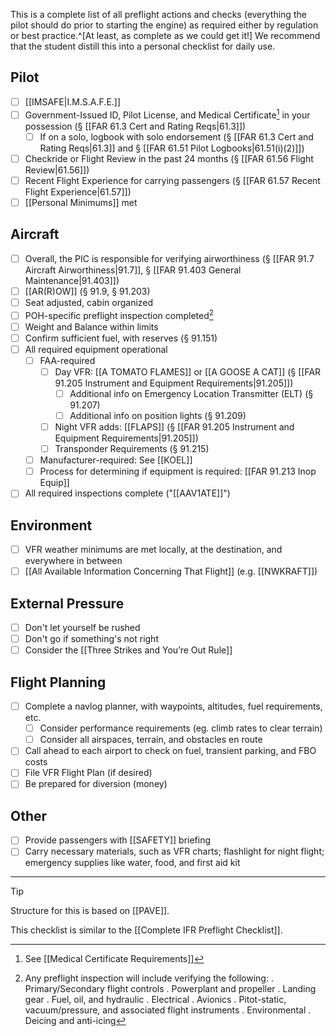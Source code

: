 This is a complete list of all preflight actions and checks (everything the pilot should do prior to starting the engine) as required either by regulation or best practice.^[At least, as complete as we could get it!]  We recommend that the student distill this into a personal checklist for daily use.

## Pilot
- [ ] [[IMSAFE|I.M.S.A.F.E.]]
- [ ] Government-Issued ID, Pilot License, and Medical Certificate[^med] in your possession (§ [[FAR 61.3 Cert and Rating Reqs|61.3]])
	- [ ] If on a solo, logbook with solo endorsement (§ [[FAR 61.3 Cert and Rating Reqs|61.3]] and § [[FAR 61.51 Pilot Logbooks|61.51(i)(2)]])
- [ ] Checkride or Flight Review in the past 24 months (§ [[FAR 61.56 Flight Review|61.56]])
- [ ] Recent Flight Experience for carrying passengers (§ [[FAR 61.57 Recent Flight Experience|61.57]])
- [ ] [[Personal Minimums]] met
## Aircraft
- [ ] Overall, the PIC is responsible for verifying airworthiness (§ [[FAR 91.7 Aircraft Airworthiness|91.7]], § [[FAR 91.403 General Maintenance|91.403]])
- [ ] [[AR(R)OW]] (§ 91.9, § 91.203)
- [ ] Seat adjusted, cabin organized
- [ ] POH-specific preflight inspection completed[^insp]
- [ ] Weight and Balance within limits
- [ ] Confirm sufficient fuel, with reserves (§ 91.151)
- [ ] All required equipment operational
	- [ ] FAA-required
		- [ ] Day VFR: [[A TOMATO FLAMES]] or [[A GOOSE A CAT]]  (§ [[FAR 91.205 Instrument and Equipment Requirements|91.205]])
			- [ ] Additional info on Emergency Location Transmitter (ELT) (§ 91.207)
			- [ ] Additional info on position lights (§ 91.209)
		- [ ] Night VFR adds: [[FLAPS]] (§ [[FAR 91.205 Instrument and Equipment Requirements|91.205]])
		- [ ] Transponder Requirements (§ 91.215)
	- [ ] Manufacturer-required: See [[KOEL]]
	- [ ] Process for determining if equipment is required: [[FAR 91.213 Inop Equip]]
- [ ] All required inspections complete ("[[AAV1ATE]]")

## Environment
- [ ] VFR weather minimums are met locally, at the destination, and everywhere in between
- [ ] [[All Available Information Concerning That Flight]] (e.g. [[NWKRAFT]])

## External Pressure
- [ ] Don't let yourself be rushed
- [ ] Don't go if something's not right
- [ ] Consider the [[Three Strikes and You’re Out Rule]]

## Flight Planning
- [ ] Complete a navlog planner, with waypoints, altitudes, fuel requirements, etc.
	- [ ] Consider performance requirements (eg. climb rates to clear terrain)
	- [ ] Consider all airspaces, terrain, and obstacles en route
- [ ] Call ahead to each airport to check on fuel, transient parking, and FBO costs
- [ ] File VFR Flight Plan (if desired)
- [ ] Be prepared for diversion (money)

## Other
- [ ] Provide passengers with [[SAFETY]] briefing
- [ ] Carry necessary materials, such as VFR charts; flashlight for night flight; emergency supplies like water, food, and first aid kit
---

> [!tip]
> Structure for this is based on [[PAVE]].

This checklist is similar to the [[Complete IFR Preflight Checklist]].


[^insp]: Any preflight inspection will include verifying the following:
  . Primary/Secondary flight controls
  . Powerplant and propeller
  . Landing gear
  . Fuel, oil, and hydraulic
  . Electrical
  . Avionics
  . Pitot-static, vacuum/pressure, and associated flight instruments
  . Environmental
  . Deicing and anti-icing
  
[^med]: See [[Medical Certificate Requirements]]